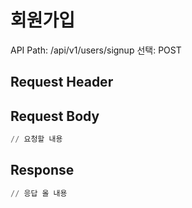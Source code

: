 # 회원가입

API Path: /api/v1/users/signup
선택: POST

## **Request Header**

## Request Body

```sql
// 요청할 내용 
```

## Response

```sql
// 응답 올 내용 
```